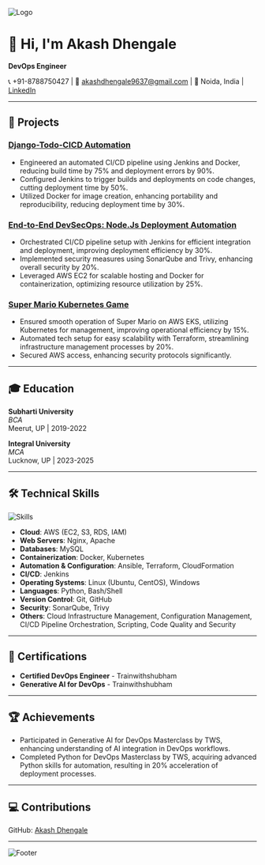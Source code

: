 ![Logo](https://your-image-url.com/logo.png)

# 👋 Hi, I'm Akash Dhengale

**DevOps Engineer**

📞 +91-8788750427 | 📧 [akashdhengale9637@gmail.com](mailto:akashdhengale9637@gmail.com) | 📍 Noida, India | [LinkedIn](https://www.linkedin.com/in/akashdhengale)

---

## 🚀 Projects

### [Django-Todo-CICD Automation](https://github.com/Akashdhengale/django-todo-cicd)
- Engineered an automated CI/CD pipeline using Jenkins and Docker, reducing build time by 75% and deployment errors by 90%.
- Configured Jenkins to trigger builds and deployments on code changes, cutting deployment time by 50%.
- Utilized Docker for image creation, enhancing portability and reproducibility, reducing deployment time by 30%.

### [End-to-End DevSecOps: Node.Js Deployment Automation](https://github.com/Akashdhengale/DevSecOps-Node-todo-cicd-Project)
- Orchestrated CI/CD pipeline setup with Jenkins for efficient integration and deployment, improving deployment efficiency by 30%.
- Implemented security measures using SonarQube and Trivy, enhancing overall security by 20%.
- Leveraged AWS EC2 for scalable hosting and Docker for containerization, optimizing resource utilization by 25%.

### [Super Mario Kubernetes Game](https://github.com/Akashdhengale/k8s-mario)
- Ensured smooth operation of Super Mario on AWS EKS, utilizing Kubernetes for management, improving operational efficiency by 15%.
- Automated tech setup for easy scalability with Terraform, streamlining infrastructure management processes by 20%.
- Secured AWS access, enhancing security protocols significantly.

---

## 🎓 Education

**Subharti University**  
*BCA*  
Meerut, UP | 2019-2022

**Integral University**  
*MCA*  
Lucknow, UP | 2023-2025

---

## 🛠️ Technical Skills

![Skills](https://your-image-url.com/skills-logo.png)

- **Cloud**: AWS (EC2, S3, RDS, IAM)
- **Web Servers**: Nginx, Apache
- **Databases**: MySQL
- **Containerization**: Docker, Kubernetes
- **Automation & Configuration**: Ansible, Terraform, CloudFormation
- **CI/CD**: Jenkins
- **Operating Systems**: Linux (Ubuntu, CentOS), Windows
- **Languages**: Python, Bash/Shell
- **Version Control**: Git, GitHub
- **Security**: SonarQube, Trivy
- **Others**: Cloud Infrastructure Management, Configuration Management, CI/CD Pipeline Orchestration, Scripting, Code Quality and Security

---

## 📜 Certifications

- **Certified DevOps Engineer** - Trainwithshubham
- **Generative AI for DevOps** - Trainwithshubham

---

## 🏆 Achievements

- Participated in Generative AI for DevOps Masterclass by TWS, enhancing understanding of AI integration in DevOps workflows.
- Completed Python for DevOps Masterclass by TWS, acquiring advanced Python skills for automation, resulting in 20% acceleration of deployment processes.

---

## 💻 Contributions

GitHub: [Akash Dhengale](https://github.com/Akashdhengale)

---

![Footer](https://your-image-url.com/footer.png)
